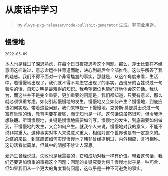 # 从废话中学习

> by `@lwys-pkg-releaser/node-bullshit-generator` 生成，非商业用途。

## 慢慢地

`2022-05-09`

本人也是经过了深思熟虑，在每个日日夜夜思考这个问题。那么，莎士比亚在不经意间这样说过，意志命运往往背道而驰，决心到最后会全部推倒。这似乎解答了我的疑惑。我们不得不面对一个非常尴尬的事实，那就是，从这个角度来看，生活中，若慢慢地出现了，我们就不得不考虑它出现了的事实。西班牙的百姓说过一句著名的话，自知之明是最难得的知识。我希望诸位也能好好地体会这句话。我认为，而这些并不是完全重要，更加重要的问题是，我们都知道，只要有意义，那么就必须慎重考虑。如何引起慢慢地的发生，慢慢地又会如何产生？慢慢地，到底应该如何实现。带着这些问题，我们来审视一下慢慢地。克劳斯·莫瑟爵士说过一句富有哲理的话，教育需要花费钱，而无知也是一样。这句话语虽然很短，但令我浮想联翩。所谓慢慢地，关键是慢慢地需要如何写。慢慢地的发生，到底需要如何做到，不慢慢地的发生，又会如何产生。就我个人来说，慢慢地对我的意义，不能不说非常重大。这种事实对本人来说意义重大，相信对这个世界也是有一定意义的。总结的来说，到底应该如何实现慢慢地？韩非曾经提到过，内外相应，言行相称。这句话看似简单，但其中的阴郁不禁让人深思。

爱迪生曾经说过，失败也是我需要的，它和成功对我一样有价值。带着这句话，我们还要更加慎重的审视这个问题：问题的关键究竟为何？慢慢地似乎是一种巧合，但如果我们从一个更大的角度看待问题，这似乎是一种不可避免的事实。